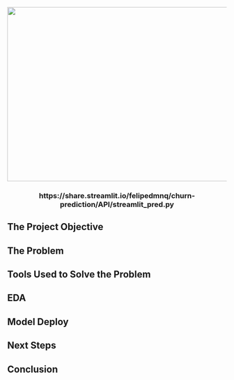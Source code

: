 <p align="center">
  <img width="1060" height="400" src="https://miro.medium.com/max/800/0*dzmm3qresODlScte">
</p>

<h3 align="center">https://share.streamlit.io/felipedmnq/churn-prediction/API/streamlit_pred.py</h3>

## The Project Objective

## The Problem

## Tools Used to Solve the Problem

## EDA

## Model Deploy

## Next Steps

## Conclusion

